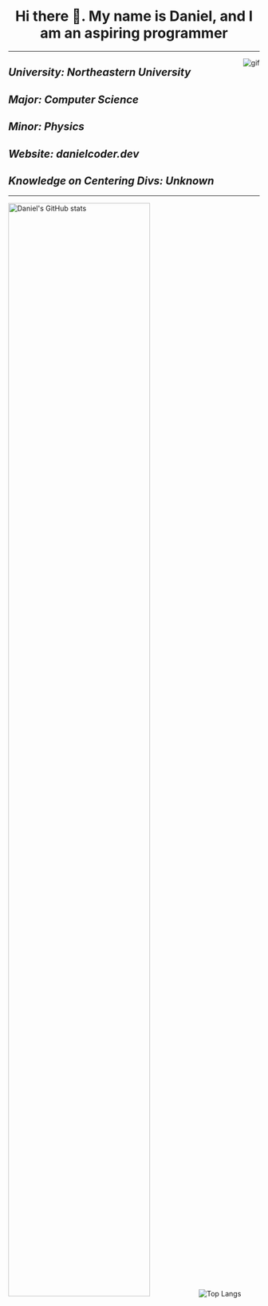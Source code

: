<h1 align="center"> Hi there 👋. My name is Daniel, and I am an aspiring programmer</h1> 
<hr />
<p align="right">
 <img style="float: right;" src="https://github.com/DanielCoder834/DanielCoder834/assets/55712502/fd21e763-0166-4f97-b926-8d5c7c5d342a" alt="gif">
</p>
  <h2><i>University: Northeastern University</i></h2>
  <h2><i>Major: Computer Science</i></h2>
  <h2><i>Minor: Physics</i></h2>
  <h2><i>Website: danielcoder.dev</i></h2>
  <h2><i>Knowledge on Centering Divs: Unknown</i></h2>
<hr />
<img width="75%" height="75%" src="https://github-readme-stats.vercel.app/api?username=DanielCoder834" alt="Daniel's GitHub stats">
<img src="https://github-readme-stats.vercel.app/api/top-langs/?username=DanielCoder834" alt="Top Langs">
<!--
**DanielCoder834/DanielCoder834** is a ✨ _special_ ✨ repository because its `README.md` (this file) appears on your GitHub profile. align = "right"

Here are some ideas to get you started:

- 🔭 I’m currently working on ...
- 🌱 I’m currently learning ...
- 👯 I’m looking to collaborate on ...
- 🤔 I’m looking for help with ...
- 💬 Ask me about ...
- 📫 How to reach me: ...
- 😄 Pronouns: ...
- ⚡ Fun fact: ...
-->
